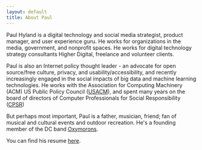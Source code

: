 ```yaml
---
layout: default
title: About Paul
---
```

Paul Hyland is a digital technology and social media strategist, product manager, and user experience guru. He works for organizations in the media, government, and nonprofit spaces. He works for digital technology strategy consultants Higher Digital, freelance and volunteer clients.

Paul is also an Internet policy thought leader - an advocate for open source/free culture, privacy, and usability/accessibility, and recently increasingly engaged in the social impacts of 
big data and machine learning technologies. He works with the Association for Computing Machinery (ACM) US Public Policy Council ([USACM](http://usacm.acm.org/)), and spent many years on the board of directors of Computer Professionals for Social Responsibility ([CPSR](http://cpsr.org/))

But perhaps most important, Paul is a father, musician, friend; fan of musical and cultural events and outdoor recreation. He's a founding member of the DC band [Oxymorons](https://www.facebook.com/OxymoronsDC/).

You can find his resume [here](/cv/).
